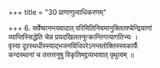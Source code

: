 +++
title = "30 प्राणाणुत्वाधिकरणम्"

+++
6. सर्वेष्वानन्त्यवादात् परिमितिनियमानुक्तितश्चेन्द्रियाणां  
व्याप्तिस्सिद्धेति चेन्न प्रयदखिलतनूत्क्रान्तिगत्यागतिभ्यः ।  
वृत्त्या दूरस्थधीस्स्याद्भजनविधिपरेऽनन्ततोक्तिस्स्वकार्यैः  
कन्दस्थानां च तत्तत्तनुषु विकृतिमद्द्रव्यभावात् पृथुत्वम् ॥